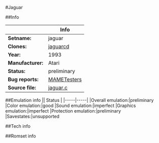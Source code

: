 #Jaguar

##Info

||Info|
|-----|-----|
|**Setname:**|jaguar
|**Clones:**|[jaguarcd](jaguarcd.md)
|**Year:**|1993
|**Manufacturer:**|Atari
|**Status:**|preliminary
|**Bug reports:**|[MAMETesters](http://mametesters.org/view_all_set.php?type=1&temporary=y&search=jaguar.c)
|**Source file:**|[jaguar.c](https://github.com/mamedev/mame/blob/master/src/mess/drivers/jaguar.c)

##Emulation info
|| Status |
|-----|-----|
|Overall emulation:|preliminary
|Color emulation:|good
|Sound emulation:|imperfect
|Graphics emulation:|imperfect
|Protection emulation:|preliminary
|Savestates:|unsupported

##Tech info

##Romset info

<!--- START OF EDITED COMMENT DO NOT TOUCH TEXT ABOVE-->
